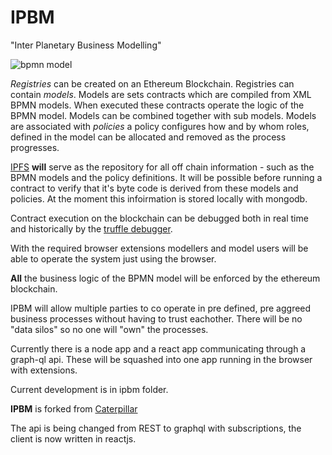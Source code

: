 # IPBM

"Inter Planetary Business Modelling"

![bpmn model](blob/3/Screenshot%20from%202019-04-27%2012-53-12.png)


*Registries* can be created on an Ethereum Blockchain.  Registries can contain *models*.  Models are sets contracts which are compiled from XML BPMN models.  When executed these contracts operate the logic of the BPMN model.  Models can be combined together with sub models.  Models are associated with *policies* a policy configures how and by whom roles, defined in the model can be allocated and removed as the process progresses.

[IPFS](https://ipfs.io/) **will** serve as the repository for all off chain information - such as the BPMN models and the policy definitions.  It will be possible before running a contract to verify that it's byte code is derived from these models and policies.  At the moment this infoirmation is stored locally with mongodb.

Contract execution on the blockchain can be debugged both in real time and historically by the [truffle debugger](https://truffleframework.com/docs/truffle/getting-started/debugging-your-contracts).

With the required browser extensions modellers and model users will be able to operate the system just using the browser.

**All** the business logic of the BPMN model will be enforced by the ethereum blockchain.

IPBM will allow multiple parties to co operate in pre defined, pre aggreed business processes without having to trust eachother.  There will be no "data silos" so no one will "own" the processes.

Currently there is a node app and a react app communicating through a graph-ql api.  These will be squashed into one app running in the browser with extensions.

Current development is in ipbm folder.

**IPBM** is forked from [Caterpillar](https://github.com/orlenyslp/Caterpillar)

The api is being changed from REST to graphql with subscriptions, the client is now written in reactjs.
